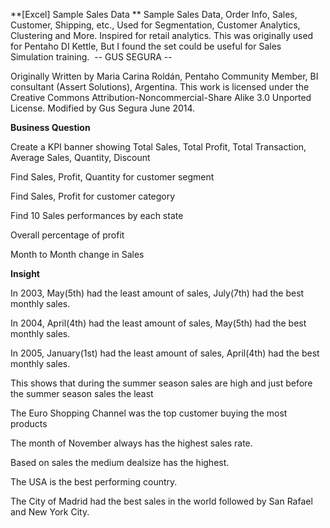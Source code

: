**[Excel] Sample Sales Data 
**
Sample Sales Data, Order Info, Sales, Customer, Shipping, etc., Used for Segmentation, Customer Analytics, Clustering and More. Inspired for retail analytics. This was originally used for Pentaho DI Kettle, But I found the set could be useful for Sales Simulation training. 
-- GUS SEGURA --

Originally Written by Maria Carina Roldán, Pentaho Community Member, BI consultant (Assert Solutions), Argentina. This work is licensed under the Creative Commons Attribution-Noncommercial-Share Alike 3.0 Unported License. Modified by Gus Segura June 2014.

**Business Question**

Create a KPI banner showing Total Sales, Total Profit, Total Transaction, Average Sales, Quantity, Discount

Find Sales, Profit, Quantity for customer segment

Find Sales, Profit for customer category

Find 10 Sales performances by each state

Overall percentage of profit

Month to Month change in Sales

**Insight**

In 2003, May(5th) had the least amount of sales, July(7th) had the best monthly sales.

In 2004, April(4th) had the least amount of sales, May(5th) had the best monthly sales.

In 2005, January(1st) had the least amount of sales, April(4th) had the best monthly sales.

This shows that during the summer season sales are high and just before the summer season sales the least

The Euro Shopping Channel was the top customer buying the most products

The month of November always has the highest sales rate.

Based on sales the medium dealsize has the highest.

The USA is the best performing country.

The City of Madrid had the best sales in the world followed by San Rafael and New York City.
